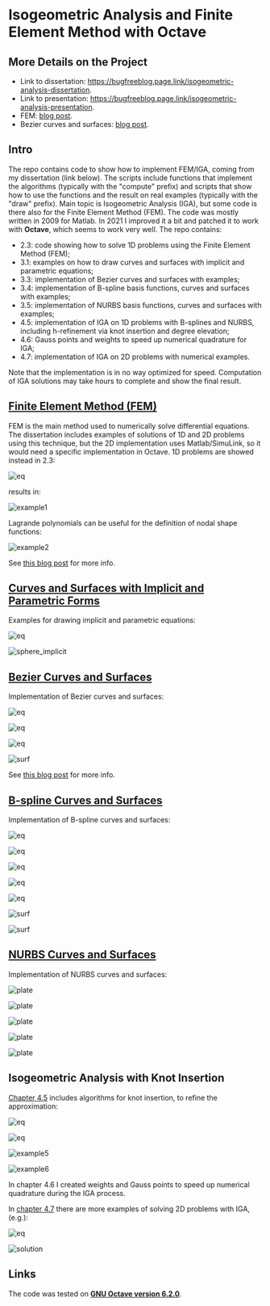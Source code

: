 # Isogeometric Analysis and Finite Element Method with Octave

## More Details on the Project

* Link to dissertation: https://bugfreeblog.page.link/isogeometric-analysis-dissertation.
* Link to presentation: https://bugfreeblog.page.link/isogeometric-analysis-presentation.
* FEM: [blog post](https://thebugfreeblog.blogspot.com/2021/04/igafem.html).
* Bezier curves and surfaces: [blog post](https://thebugfreeblog.blogspot.com/2021/05/isogeometric-analysis-bezier-curves-and.html).

## Intro

The repo contains code to show how to implement FEM/IGA, coming from my dissertation (link below). The scripts include functions that implement the algorithms (typically with the "compute" prefix) and scripts that show how to use the functions and the result on real examples (typically with the "draw" prefix). Main topic is Isogeometric Analysis (IGA), but some code is there also for the Finite Element Method (FEM). The code was mostly written in 2009 for Matlab. In 2021 I improved it a bit and patched it to work with **Octave**, which seems to work very well. The repo contains:

* 2.3: code showing how to solve 1D problems using the Finite Element Method (FEM);
* 3.1: examples on how to draw curves and surfaces with implicit and parametric equations;
* 3.3: implementation of Bezier curves and surfaces with examples;
* 3.4: implementation of B-spline basis functions, curves and surfaces with examples;
* 3.5: implementation of NURBS basis functions, curves and surfaces with examples;
* 4.5: implementation of IGA on 1D problems with B-splines and NURBS, including h-refinement via knot insertion and degree elevation;
* 4.6: Gauss points and weights to speed up numerical quadrature for IGA;
* 4.7: implementation of IGA on 2D problems with numerical examples.

Note that the implementation is in no way optimized for speed. Computation of IGA solutions may take hours to complete and show the final result.

## [Finite Element Method (FEM)](2.3)

FEM is the main method used to numerically solve differential equations. The dissertation includes examples of solutions of 1D and 2D problems using this technique, but the 2D implementation uses Matlab/SimuLink, so it would need a specific implementation in Octave. 1D problems are showed instead in 2.3:

![eq](2.3/eq_fem_h_refinement_1.png)

results in:

![example1](2.3/fem_h_refinement_1.svg.png)

Lagrande polynomials can be useful for the definition of nodal shape functions:

![example2](2.3/lagrange.svg.png)

See [this blog post](https://thebugfreeblog.blogspot.com/2021/04/igafem.html) for more info.

## [Curves and Surfaces with Implicit and Parametric Forms](3.1)

Examples for drawing implicit and parametric equations:

![eq](3.1/eq_sphere.png)

![sphere_implicit](3.1/sphere_implicit.svg.png)

## [Bezier Curves and Surfaces](3.3)

Implementation of Bezier curves and surfaces:

![eq](3.3/eq_bezier_1.png)

![eq](3.3/eq_bezier_2.png)

![eq](3.3/eq_bezier_3.png)

![surf](3.3/bezier_surf.svg.png)

See [this blog post](https://thebugfreeblog.blogspot.com/2021/05/isogeometric-analysis-bezier-curves-and.html) for more info.

## [B-spline Curves and Surfaces](3.4)

Implementation of B-spline curves and surfaces:

![eq](3.4/eq_bspline_1.png)

![eq](3.4/eq_bspline_2.png)

![eq](3.4/eq_bspline_3.png)

![eq](3.4/eq_bspline_4.png)

![eq](3.4/eq_bspline_5.png)

![surf](3.4/bspline_surf_2.svg.png)

![surf](3.4/bspline_surf_ring.svg.png)

## [NURBS Curves and Surfaces](3.5)

Implementation of NURBS curves and surfaces:

![plate](3.5/eq_nurbs_1.png)

![plate](3.5/eq_nurbs_2.png)

![plate](3.5/eq_nurbs_3.png)

![plate](3.5/nurbs_plate.svg.png)

![plate](3.5/nurbs_toroid.svg.png)

## Isogeometric Analysis with Knot Insertion

[Chapter 4.5](4.5) includes algorithms for knot insertion, to refine the approximation:

![eq](4.5/eq_knot_insertion_1.png)

![eq](4.5/eq_knot_insertion_2.png)

![example5](4.5/iga_knot_insertion_circle.svg.png)

![example6](4.5/iga_knot_insertion_plate_hole.svg.png)

In chapter 4.6 I created weights and Gauss points to speed up numerical quadrature during the IGA process.

In [chapter 4.7](4.7) there are more examples of solving 2D problems with IGA, (e.g.):

![eq](4.7/eq_iga_1.png)

![solution](4.7/iga_2d_56_1.svg.png)

## Links

The code was tested on [**GNU Octave version 6.2.0**](https://www.gnu.org/software/octave/index).